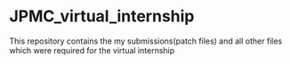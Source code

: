 # JPMC_virtual_internship
This repository contains the my submissions(patch files) and all other files which were required for the virtual internship
